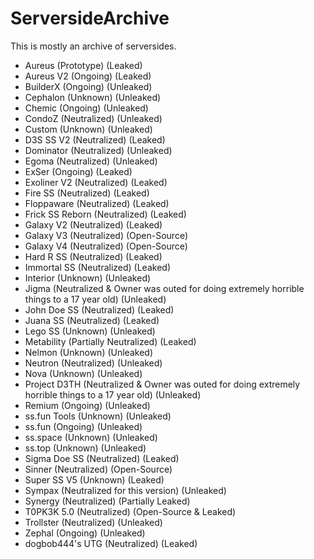 # ServersideArchive
This is mostly an archive of serversides.

* Aureus (Prototype) (Leaked)
* Aureus V2 (Ongoing) (Leaked)
* BuilderX (Ongoing) (Unleaked)
* Cephalon (Unknown) (Unleaked)
* Chemic (Ongoing) (Unleaked)
* CondoZ (Neutralized) (Unleaked)
* Custom (Unknown) (Unleaked)
* D3S SS V2 (Neutralized) (Leaked)
* Dominator (Neutralized) (Unleaked)
* Egoma (Neutralized) (Unleaked)
* ExSer (Ongoing) (Leaked)
* Exoliner V2 (Neutralized) (Leaked)
* Fire SS (Neutralized) (Leaked)
* Floppaware (Neutralized) (Leaked)
* Frick SS Reborn (Neutralized) (Leaked)
* Galaxy V2 (Neutralized) (Leaked)
* Galaxy V3 (Neutralized) (Open-Source)
* Galaxy V4 (Neutralized) (Open-Source)
* Hard R SS (Neutralized) (Leaked)
* Immortal SS (Neutralized) (Leaked)
* Interior (Unknown) (Unleaked)
* Jigma (Neutralized & Owner was outed for doing extremely horrible things to a 17 year old) (Unleaked)
* John Doe SS (Neutralized) (Leaked)
* Juana SS (Neutralized) (Leaked)
* Lego SS (Unknown) (Unleaked)
* Metability (Partially Neutralized) (Leaked)
* Nelmon (Unknown) (Unleaked)
* Neutron (Neutralized) (Unleaked)
* Nova (Unknown) (Unleaked)
* Project D3TH (Neutralized & Owner was outed for doing extremely horrible things to a 17 year old) (Unleaked)
* Remium (Ongoing) (Unleaked)
* ss.fun Tools (Unknown) (Unleaked)
* ss.fun (Ongoing) (Unleaked)
* ss.space (Unknown) (Unleaked)
* ss.top (Unknown) (Unleaked)
* Sigma Doe SS (Neutralized) (Leaked)
* Sinner (Neutralized) (Open-Source)
* Super SS V5 (Unknown) (Leaked)
* Sympax (Neutralized for this version) (Unleaked)
* Synergy (Neutralized) (Partially Leaked)
* T0PK3K 5.0 (Neutralized) (Open-Source & Leaked)
* Trollster (Neutralized) (Unleaked)
* Zephal (Ongoing) (Unleaked)
* dogbob444's UTG (Neutralized) (Leaked)
